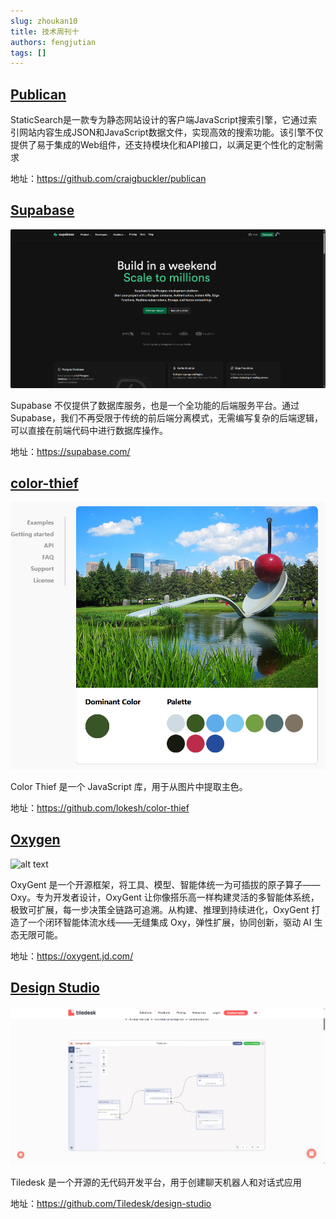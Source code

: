 ```yaml
---
slug: zhoukan10
title: 技术周刊十
authors: fengjutian
tags: []
---
```


## [Publican](https://github.com/craigbuckler/publican)

StaticSearch是一款专为静态网站设计的客户端JavaScript搜索引擎，它通过索引网站内容生成JSON和JavaScript数据文件，实现高效的搜索功能。该引擎不仅提供了易于集成的Web组件，还支持模块化和API接口，以满足更个性化的定制需求

地址：https://github.com/craigbuckler/publican

## [Supabase](https://supabase.com/)

![alt text](./static/supabase.png)

Supabase 不仅提供了数据库服务，也是一个全功能的后端服务平台。通过 Supabase，我们不再受限于传统的前后端分离模式，无需编写复杂的后端逻辑，可以直接在前端代码中进行数据库操作。

地址：https://supabase.com/

## [color-thief](https://github.com/lokesh/color-thief)

![alt text](./static/color-thief.png)

Color Thief 是一个 JavaScript 库，用于从图片中提取主色。

地址：https://github.com/lokesh/color-thief

## [Oxygen](https://oxygent.jd.com/)

![alt text](./static/oxygen.png)

OxyGent 是一个开源框架，将工具、模型、智能体统一为可插拔的原子算子——Oxy。专为开发者设计，OxyGent 让你像搭乐高一样构建灵活的多智能体系统，极致可扩展，每一步决策全链路可追溯。从构建、推理到持续进化，OxyGent 打造了一个闭环智能体流水线——无缝集成 Oxy，弹性扩展，协同创新，驱动 AI 生态无限可能。

地址：https://oxygent.jd.com/

## [Design Studio](https://github.com/Tiledesk/design-studio)

![alt text](./static/design.png)

Tiledesk 是一个开源的无代码开发平台，用于创建聊天机器人和对话式应用

地址：https://github.com/Tiledesk/design-studio
